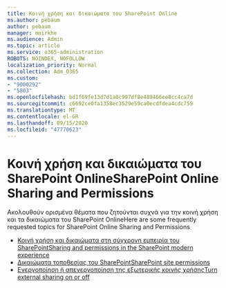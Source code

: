 ```yaml
---
title: Κοινή χρήση και δικαιώματα του SharePoint Online
ms.author: pebaum
author: pebaum
manager: mnirkhe
ms.audience: Admin
ms.topic: article
ms.service: o365-administration
ROBOTS: NOINDEX, NOFOLLOW
localization_priority: Normal
ms.collection: Adm_O365
ms.custom:
- "9000292"
- "5803"
ms.openlocfilehash: bd1f69fe13d7d1a0c997df8e489466ee8cc4ca7d
ms.sourcegitcommit: c6692ce0fa1358ec3529e59ca0ecdfdea4cdc759
ms.translationtype: MT
ms.contentlocale: el-GR
ms.lasthandoff: 09/15/2020
ms.locfileid: "47770623"
---
```

# <a name="sharepoint-online-sharing-and-permissions"></a><span data-ttu-id="f8b55-102">Κοινή χρήση και δικαιώματα του SharePoint Online</span><span class="sxs-lookup"><span data-stu-id="f8b55-102">SharePoint Online Sharing and Permissions</span></span>

<span data-ttu-id="f8b55-103">Ακολουθούν ορισμένα θέματα που ζητούνται συχνά για την κοινή χρήση και τα δικαιώματα του SharePoint Online</span><span class="sxs-lookup"><span data-stu-id="f8b55-103">Here are some frequently requested topics for SharePoint Online Sharing and Permissions</span></span>

- [<span data-ttu-id="f8b55-104">Κοινή χρήση και δικαιώματα στη σύγχρονη εμπειρία του SharePoint</span><span class="sxs-lookup"><span data-stu-id="f8b55-104">Sharing and permissions in the SharePoint modern experience</span></span>](https://docs.microsoft.com/sharepoint/modern-experience-sharing-permissions)
- [<span data-ttu-id="f8b55-105">Δικαιώματα τοποθεσίας του SharePoint</span><span class="sxs-lookup"><span data-stu-id="f8b55-105">SharePoint site permissions</span></span>](https://docs.microsoft.com/sharepoint/customize-sharepoint-site-permissions)
- [<span data-ttu-id="f8b55-106">Ενεργοποίηση ή απενεργοποίηση της εξωτερικής κοινής χρήσης</span><span class="sxs-lookup"><span data-stu-id="f8b55-106">Turn external sharing on or off</span></span>](https://docs.microsoft.com/sharepoint/turn-external-sharing-on-or-off)